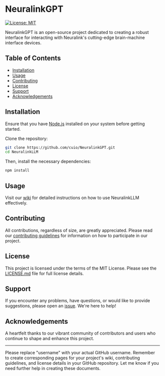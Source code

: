 # NeuralinkGPT

[![License: MIT](https://img.shields.io/badge/License-MIT-green.svg)](https://opensource.org/licenses/MIT)

NeuralinkGPT is an open-source project dedicated to creating a robust interface for interacting with Neuralink's cutting-edge brain-machine interface devices.

## Table of Contents

- [Installation](#installation)
- [Usage](#usage)
- [Contributing](#contributing)
- [License](#license)
- [Support](#support)
- [Acknowledgements](#acknowledgements)

## Installation

Ensure that you have [Node.js](https://nodejs.org/en/) installed on your system before getting started.

Clone the repository:

```bash
git clone https://github.com/cuio/NeuralinkGPT.git
cd NeuralinkLLM
```

Then, install the necessary dependencies:

```bash
npm install
```

## Usage

Visit our [wiki](https://github.com/username/NeuralinkGPT/wiki) for detailed instructions on how to use NeuralinkLLM effectively.

## Contributing

All contributions, regardless of size, are greatly appreciated. Please read our [contributing guidelines](CONTRIBUTING.md) for information on how to participate in our project.

## License

This project is licensed under the terms of the MIT License. Please see the [LICENSE.md](LICENSE.md) file for full license details.

## Support

If you encounter any problems, have questions, or would like to provide suggestions, please open an [issue](https://github.com/username/NeuralinkLLM/issues). We're here to help!

## Acknowledgements

A heartfelt thanks to our vibrant community of contributors and users who continue to shape and enhance this project.

---

Please replace "username" with your actual GitHub username. Remember to create corresponding pages for your project's wiki, contributing guidelines, and license details in your GitHub repository. Let me know if you need further help in creating these documents.
